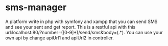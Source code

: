 # sms-manager
A platform write in php with symfony and xampp that you can send SMS and see your sent and get report.
This is a restful api with this url:localhost:80/?number=([0-9]+)/send/sms&body=(.*).
You can use your own api by change apiUrl1 and apiUrl2 in controller.
